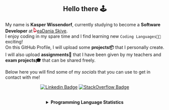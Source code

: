 ## <p align="center">Hello there 🕹️</p>

My name is **Kasper Wissendorf**, currently studying to become a **Software Developer** at [![Icon](/icons/Dania.png)eaDania Skive](https://eadania.com/). <br>
I enjoy coding in my spare time and I find learning new `Coding Languages👨‍💻` exciting!<br/>
On this GitHub Profile, I will upload some **projects📦** that I personally create. I will also upload **assignments📝** that I have been given by my teachers and **exam projects🎓** that can be shared freely. 

Below here you will find some of my *socials* that you can use to get in contact with me! 

<div align="center">
  
[![Linkedin Badge](https://img.shields.io/badge/-LinkedIn-blue?style=flat-square&logo=Linkedin&logoColor=white)](https://www.linkedin.com/in/kasper-wissendorf-7279011b6/)
[![StackOverflow Badge](https://img.shields.io/badge/-Stack%20Overflow-FE7A16?style=flat-square&logo=Stack-Overflow&logoColor=white)](https://stackoverflow.com/users/18100435/kasper-wissendorf)
</div>

<br>
<details>
    <summary align="center">
        <strong>Programming Language Statistics</strong>
    </summary>
    <br>
        <div align="center">
            <pre>
TypeScript      | 65 hours 28 minutes
HTML            | 41 hours 01 minutes
C#              | 28 hours 40 minutes
C++             | 25 hours 07 minutes
mcfunction      | 24 hours 33 minutes
JavaScript      | 21 hours 55 minutes
Python          | 18 hours 54 minutes
CSS             | 15 hours 42 minutes
Blazor          | 03 hours 34 minutes
Markdown        | 01 hours 52 minutes
Lua             | 00 hours 47 minutes
SQL             | 00 hours 03 minutes

                <sub>Last Updated: 15/09/2022 12:37:23</sub>
                <sub>Data first recorded on 31th. January of 2022</sub>
            </pre>
        </div>
</details>